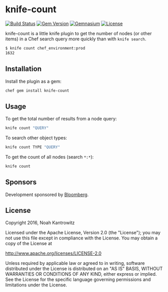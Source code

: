 # knife-count

[![Build Status](https://img.shields.io/travis/coderanger/knife-count.svg)](https://travis-ci.org/coderanger/knife-count)
[![Gem Version](https://img.shields.io/gem/v/knife-count.svg)](https://rubygems.org/gems/knife-count)
[![Gemnasium](https://img.shields.io/gemnasium/coderanger/knife-count.svg)](https://gemnasium.com/coderanger/knife-count)
[![License](https://img.shields.io/badge/license-Apache_2-blue.svg)](https://www.apache.org/licenses/LICENSE-2.0)


knife-count is a little knife plugin to get the number of nodes (or other items)
in a Chef search query more quickly than with `knife search`.

```bash
$ knife count chef_environment:prod
1632
```

## Installation

Install the plugin as a gem:

```bash
chef gem install knife-count
```

## Usage

To get the total number of results from a node query:

```bash
knife count "QUERY"
```

To search other object types:

```bash
knife count TYPE "QUERY"
```

To get the count of all nodes (search `*:*`):

```bash
knife count
```

## Sponsors

Development sponsored by [Bloomberg](http://www.bloomberg.com/company/technology/).

## License

Copyright 2016, Noah Kantrowitz

Licensed under the Apache License, Version 2.0 (the "License");
you may not use this file except in compliance with the License.
You may obtain a copy of the License at

http://www.apache.org/licenses/LICENSE-2.0

Unless required by applicable law or agreed to in writing, software
distributed under the License is distributed on an "AS IS" BASIS,
WITHOUT WARRANTIES OR CONDITIONS OF ANY KIND, either express or implied.
See the License for the specific language governing permissions and
limitations under the License.
